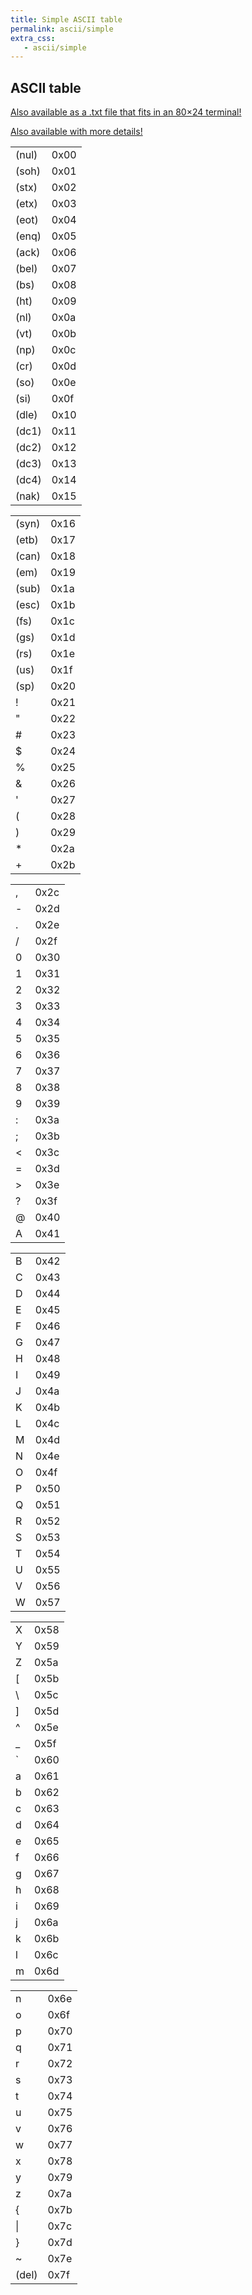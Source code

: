 ```yaml
---
title: Simple ASCII table
permalink: ascii/simple
extra_css:
   - ascii/simple
---
```


## ASCII table

[Also available as a .txt file that fits in an 80×24 terminal!](/ascii.txt)

[Also available with more details!](../)

|      |      |
|------|------|
|(nul) | 0x00 |
|(soh) | 0x01 |
|(stx) | 0x02 |
|(etx) | 0x03 |
|(eot) | 0x04 |
|(enq) | 0x05 |
|(ack) | 0x06 |
|(bel) | 0x07 |
|(bs)  | 0x08 |
|(ht)  | 0x09 |
|(nl)  | 0x0a |
|(vt)  | 0x0b |
|(np)  | 0x0c |
|(cr)  | 0x0d |
|(so)  | 0x0e |
|(si)  | 0x0f |
|(dle) | 0x10 |
|(dc1) | 0x11 |
|(dc2) | 0x12 |
|(dc3) | 0x13 |
|(dc4) | 0x14 |
|(nak) | 0x15 |

|      |      |
|------|------|
|(syn) | 0x16 |
|(etb) | 0x17 |
|(can) | 0x18 |
|(em)  | 0x19 |
|(sub) | 0x1a |
|(esc) | 0x1b |
|(fs)  | 0x1c |
|(gs)  | 0x1d |
|(rs)  | 0x1e |
|(us)  | 0x1f |
|(sp)  | 0x20 |
|!     | 0x21 |
|&#x22;| 0x22 |
|#     | 0x23 |
|$     | 0x24 |
|%     | 0x25 |
|&     | 0x26 |
|&#x27;| 0x27 |
|(     | 0x28 |
|)     | 0x29 |
|\*    | 0x2a |
|+     | 0x2b |

|      |      |
|------|------|
|,     | 0x2c |
|-     | 0x2d |
|.     | 0x2e |
|/     | 0x2f |
|0     | 0x30 |
|1     | 0x31 |
|2     | 0x32 |
|3     | 0x33 |
|4     | 0x34 |
|5     | 0x35 |
|6     | 0x36 |
|7     | 0x37 |
|8     | 0x38 |
|9     | 0x39 |
|:     | 0x3a |
|;     | 0x3b |
|<     | 0x3c |
|=     | 0x3d |
|>     | 0x3e |
|?     | 0x3f |
|@     | 0x40 |
|A     | 0x41 |

|      |      |
|------|------|
|B     | 0x42 |
|C     | 0x43 |
|D     | 0x44 |
|E     | 0x45 |
|F     | 0x46 |
|G     | 0x47 |
|H     | 0x48 |
|I     | 0x49 |
|J     | 0x4a |
|K     | 0x4b |
|L     | 0x4c |
|M     | 0x4d |
|N     | 0x4e |
|O     | 0x4f |
|P     | 0x50 |
|Q     | 0x51 |
|R     | 0x52 |
|S     | 0x53 |
|T     | 0x54 |
|U     | 0x55 |
|V     | 0x56 |
|W     | 0x57 |

|      |      |
|------|------|
|X     | 0x58 |
|Y     | 0x59 |
|Z     | 0x5a |
|[     | 0x5b |
|\\    | 0x5c |
|]     | 0x5d |
|^     | 0x5e |
|\_    | 0x5f |
|&#x60;| 0x60 |
|a     | 0x61 |
|b     | 0x62 |
|c     | 0x63 |
|d     | 0x64 |
|e     | 0x65 |
|f     | 0x66 |
|g     | 0x67 |
|h     | 0x68 |
|i     | 0x69 |
|j     | 0x6a |
|k     | 0x6b |
|l     | 0x6c |
|m     | 0x6d |

|      |      |
|------|------|
|n     | 0x6e |
|o     | 0x6f |
|p     | 0x70 |
|q     | 0x71 |
|r     | 0x72 |
|s     | 0x73 |
|t     | 0x74 |
|u     | 0x75 |
|v     | 0x76 |
|w     | 0x77 |
|x     | 0x78 |
|y     | 0x79 |
|z     | 0x7a |
|{     | 0x7b |
|&#x7c;| 0x7c |
|}     | 0x7d |
|~     | 0x7e |
|(del) | 0x7f |
